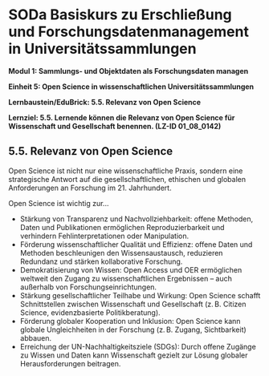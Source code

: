 <!--

author: Canan Hastik 
author: 
email:    
version:  v1
language: DE
lizenz: cc by
modultitel: Modul 1, Teil 1: Sammlungs- und Objektdaten als Forschungsdaten managen
eineit: 5
einheitstitel: Open Science in wissenschaftlichen Universitätssammlungen
lernziele:
* Lernende können Kodizes und Leitlinen zur Guten Wissenschaftlichen Praxis benennen. (LZ-ID 05_011_1031)

icon:     https://raw.githubusercontent.com/chastik/Beratung_Dateityp_Bild/refs/heads/main/SODa-Logo_full.svg
link:     https://raw.githubusercontent.com/chastik/Beratung/refs/heads/main/soda.css

comment:  WissKi SODA OERs

-->

# SODa Basiskurs zu Erschließung und Forschungsdatenmanagement in Universitätssammlungen

**Modul 1: Sammlungs- und Objektdaten als Forschungsdaten managen**

**Einheit 5: Open Science in wissenschaftlichen Universitätssammlungen**

**Lernbaustein/EduBrick: 5.5. Relevanz von Open Science**

**Lernziel: 5.5. Lernende können die Relevanz von Open Science für Wissenschaft und Gesellschaft benennen. (LZ-ID 01_08_0142)**

## 5.5. Relevanz von Open Science

Open Science ist nicht nur eine wissenschaftliche Praxis, sondern eine strategische Antwort auf die gesellschaftlichen, ethischen und globalen Anforderungen an Forschung im 21. Jahrhundert.

Open Science ist wichtig zur...

* Stärkung von Transparenz und Nachvollziehbarkeit: offene Methoden, Daten und Publikationen ermöglichen Reproduzierbarkeit und verhindern Fehlinterpretationen oder Manipulation.
* Förderung wissenschaftlicher Qualität und Effizienz: offene Daten und Methoden beschleunigen den Wissensaustausch, reduzieren Redundanz und stärken kollaborative Forschung.
* Demokratisierung von Wissen: Open Access und OER ermöglichen weltweit den Zugang zu wissenschaftlichen Ergebnissen – auch außerhalb von Forschungseinrichtungen.
* Stärkung gesellschaftlicher Teilhabe und Wirkung: Open Science schafft Schnittstellen zwischen Wissenschaft und Gesellschaft (z. B. Citizen Science, evidenzbasierte Politikberatung).
* Förderung globaler Kooperation und Inklusion: Open Science kann globale Ungleichheiten in der Forschung (z. B. Zugang, Sichtbarkeit) abbauen.
* Erreichung der UN-Nachhaltigkeitsziele (SDGs): Durch offene Zugänge zu Wissen und Daten kann Wissenschaft gezielt zur Lösung globaler Herausforderungen beitragen.




